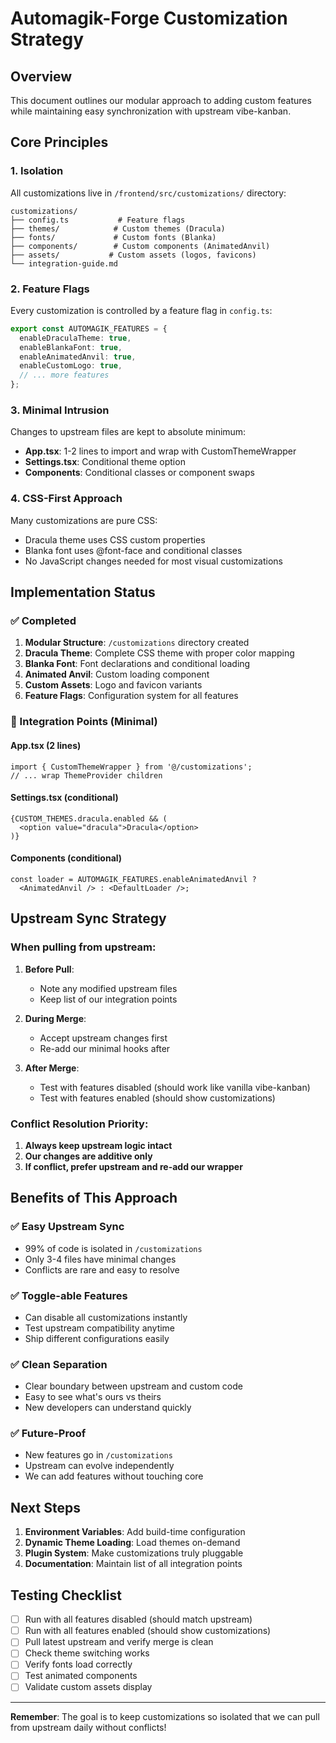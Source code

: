 # Automagik-Forge Customization Strategy

## Overview
This document outlines our modular approach to adding custom features while maintaining easy synchronization with upstream vibe-kanban.

## Core Principles

### 1. **Isolation**
All customizations live in `/frontend/src/customizations/` directory:
```
customizations/
├── config.ts           # Feature flags
├── themes/            # Custom themes (Dracula)
├── fonts/             # Custom fonts (Blanka)
├── components/        # Custom components (AnimatedAnvil)
├── assets/           # Custom assets (logos, favicons)
└── integration-guide.md
```

### 2. **Feature Flags**
Every customization is controlled by a feature flag in `config.ts`:
```typescript
export const AUTOMAGIK_FEATURES = {
  enableDraculaTheme: true,
  enableBlankaFont: true,
  enableAnimatedAnvil: true,
  enableCustomLogo: true,
  // ... more features
};
```

### 3. **Minimal Intrusion**
Changes to upstream files are kept to absolute minimum:
- **App.tsx**: 1-2 lines to import and wrap with CustomThemeWrapper
- **Settings.tsx**: Conditional theme option
- **Components**: Conditional classes or component swaps

### 4. **CSS-First Approach**
Many customizations are pure CSS:
- Dracula theme uses CSS custom properties
- Blanka font uses @font-face and conditional classes
- No JavaScript changes needed for most visual customizations

## Implementation Status

### ✅ Completed
1. **Modular Structure**: `/customizations` directory created
2. **Dracula Theme**: Complete CSS theme with proper color mapping
3. **Blanka Font**: Font declarations and conditional loading
4. **Animated Anvil**: Custom loading component
5. **Custom Assets**: Logo and favicon variants
6. **Feature Flags**: Configuration system for all features

### 🔄 Integration Points (Minimal)

#### App.tsx (2 lines)
```tsx
import { CustomThemeWrapper } from '@/customizations';
// ... wrap ThemeProvider children
```

#### Settings.tsx (conditional)
```tsx
{CUSTOM_THEMES.dracula.enabled && (
  <option value="dracula">Dracula</option>
)}
```

#### Components (conditional)
```tsx
const loader = AUTOMAGIK_FEATURES.enableAnimatedAnvil ? 
  <AnimatedAnvil /> : <DefaultLoader />;
```

## Upstream Sync Strategy

### When pulling from upstream:

1. **Before Pull**:
   - Note any modified upstream files
   - Keep list of our integration points

2. **During Merge**:
   - Accept upstream changes first
   - Re-add our minimal hooks after

3. **After Merge**:
   - Test with features disabled (should work like vanilla vibe-kanban)
   - Test with features enabled (should show customizations)

### Conflict Resolution Priority:
1. **Always keep upstream logic intact**
2. **Our changes are additive only**
3. **If conflict, prefer upstream and re-add our wrapper**

## Benefits of This Approach

### ✅ **Easy Upstream Sync**
- 99% of code is isolated in `/customizations`
- Only 3-4 files have minimal changes
- Conflicts are rare and easy to resolve

### ✅ **Toggle-able Features**
- Can disable all customizations instantly
- Test upstream compatibility anytime
- Ship different configurations easily

### ✅ **Clean Separation**
- Clear boundary between upstream and custom code
- Easy to see what's ours vs theirs
- New developers can understand quickly

### ✅ **Future-Proof**
- New features go in `/customizations`
- Upstream can evolve independently
- We can add features without touching core

## Next Steps

1. **Environment Variables**: Add build-time configuration
2. **Dynamic Theme Loading**: Load themes on-demand
3. **Plugin System**: Make customizations truly pluggable
4. **Documentation**: Maintain list of all integration points

## Testing Checklist

- [ ] Run with all features disabled (should match upstream)
- [ ] Run with all features enabled (should show customizations)
- [ ] Pull latest upstream and verify merge is clean
- [ ] Check theme switching works
- [ ] Verify fonts load correctly
- [ ] Test animated components
- [ ] Validate custom assets display

---

**Remember**: The goal is to keep customizations so isolated that we can pull from upstream daily without conflicts!